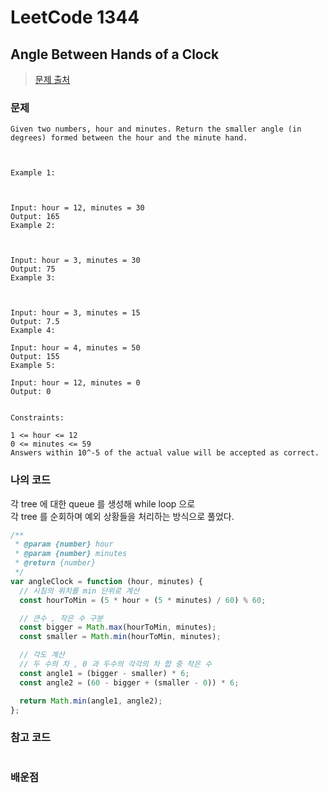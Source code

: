 # LeetCode 1344

## Angle Between Hands of a Clock

> [문제 출처](https://leetcode.com/problems/angle-between-hands-of-a-clock/)

### 문제

```
Given two numbers, hour and minutes. Return the smaller angle (in degrees) formed between the hour and the minute hand.



Example 1:



Input: hour = 12, minutes = 30
Output: 165
Example 2:



Input: hour = 3, minutes = 30
Output: 75
Example 3:



Input: hour = 3, minutes = 15
Output: 7.5
Example 4:

Input: hour = 4, minutes = 50
Output: 155
Example 5:

Input: hour = 12, minutes = 0
Output: 0


Constraints:

1 <= hour <= 12
0 <= minutes <= 59
Answers within 10^-5 of the actual value will be accepted as correct.
```

### 나의 코드

각 tree 에 대한 queue 를 생성해 while loop 으로  
각 tree 를 순회하며 예외 상황들을 처리하는 방식으로 풀었다.

```javascript
/**
 * @param {number} hour
 * @param {number} minutes
 * @return {number}
 */
var angleClock = function (hour, minutes) {
  // 시침의 위치를 min 단위로 계산
  const hourToMin = (5 * hour + (5 * minutes) / 60) % 60;

  // 큰수 , 작은 수 구분
  const bigger = Math.max(hourToMin, minutes);
  const smaller = Math.min(hourToMin, minutes);

  // 각도 계산
  // 두 수의 차 , 0 과 두수의 각각의 차 합 중 작은 수
  const angle1 = (bigger - smaller) * 6;
  const angle2 = (60 - bigger + (smaller - 0)) * 6;

  return Math.min(angle1, angle2);
};
```

### 참고 코드

```javascript
```

### 배운점
